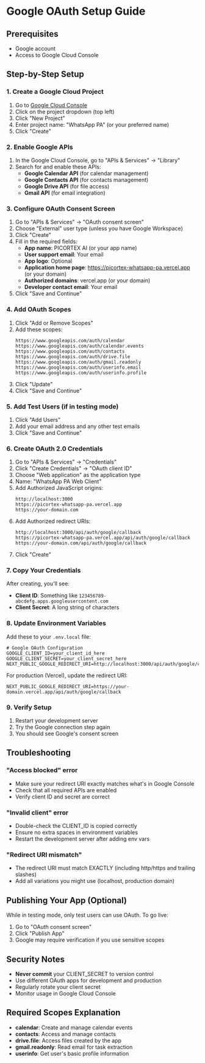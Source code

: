 # Google OAuth Setup Guide

## Prerequisites
- Google account
- Access to Google Cloud Console

## Step-by-Step Setup

### 1. Create a Google Cloud Project

1. Go to [Google Cloud Console](https://console.cloud.google.com/)
2. Click on the project dropdown (top left)
3. Click "New Project"
4. Enter project name: "WhatsApp PA" (or your preferred name)
5. Click "Create"

### 2. Enable Google APIs

1. In the Google Cloud Console, go to "APIs & Services" → "Library"
2. Search for and enable these APIs:
   - **Google Calendar API** (for calendar management)
   - **Google Contacts API** (for contacts management)
   - **Google Drive API** (for file access)
   - **Gmail API** (for email integration)

### 3. Configure OAuth Consent Screen

1. Go to "APIs & Services" → "OAuth consent screen"
2. Choose "External" user type (unless you have Google Workspace)
3. Click "Create"
4. Fill in the required fields:
   - **App name**: PICORTEX AI (or your app name)
   - **User support email**: Your email
   - **App logo**: Optional
   - **Application home page**: https://picortex-whatsapp-pa.vercel.app (or your domain)
   - **Authorized domains**: vercel.app (or your domain)
   - **Developer contact email**: Your email
5. Click "Save and Continue"

### 4. Add OAuth Scopes

1. Click "Add or Remove Scopes"
2. Add these scopes:
   ```
   https://www.googleapis.com/auth/calendar
   https://www.googleapis.com/auth/calendar.events
   https://www.googleapis.com/auth/contacts
   https://www.googleapis.com/auth/drive.file
   https://www.googleapis.com/auth/gmail.readonly
   https://www.googleapis.com/auth/userinfo.email
   https://www.googleapis.com/auth/userinfo.profile
   ```
3. Click "Update"
4. Click "Save and Continue"

### 5. Add Test Users (if in testing mode)

1. Click "Add Users"
2. Add your email address and any other test emails
3. Click "Save and Continue"

### 6. Create OAuth 2.0 Credentials

1. Go to "APIs & Services" → "Credentials"
2. Click "Create Credentials" → "OAuth client ID"
3. Choose "Web application" as the application type
4. Name: "WhatsApp PA Web Client"
5. Add Authorized JavaScript origins:
   ```
   http://localhost:3000
   https://picortex-whatsapp-pa.vercel.app
   https://your-domain.com
   ```
6. Add Authorized redirect URIs:
   ```
   http://localhost:3000/api/auth/google/callback
   https://picortex-whatsapp-pa.vercel.app/api/auth/google/callback
   https://your-domain.com/api/auth/google/callback
   ```
7. Click "Create"

### 7. Copy Your Credentials

After creating, you'll see:
- **Client ID**: Something like `123456789-abcdefg.apps.googleusercontent.com`
- **Client Secret**: A long string of characters

### 8. Update Environment Variables

Add these to your `.env.local` file:

```env
# Google OAuth Configuration
GOOGLE_CLIENT_ID=your_client_id_here
GOOGLE_CLIENT_SECRET=your_client_secret_here
NEXT_PUBLIC_GOOGLE_REDIRECT_URI=http://localhost:3000/api/auth/google/callback
```

For production (Vercel), update the redirect URI:
```env
NEXT_PUBLIC_GOOGLE_REDIRECT_URI=https://your-domain.vercel.app/api/auth/google/callback
```

### 9. Verify Setup

1. Restart your development server
2. Try the Google connection step again
3. You should see Google's consent screen

## Troubleshooting

### "Access blocked" error
- Make sure your redirect URI exactly matches what's in Google Console
- Check that all required APIs are enabled
- Verify client ID and secret are correct

### "Invalid client" error
- Double-check the CLIENT_ID is copied correctly
- Ensure no extra spaces in environment variables
- Restart the development server after adding env vars

### "Redirect URI mismatch"
- The redirect URI must match EXACTLY (including http/https and trailing slashes)
- Add all variations you might use (localhost, production domain)

## Publishing Your App (Optional)

While in testing mode, only test users can use OAuth. To go live:

1. Go to "OAuth consent screen"
2. Click "Publish App"
3. Google may require verification if you use sensitive scopes

## Security Notes

- **Never commit** your CLIENT_SECRET to version control
- Use different OAuth apps for development and production
- Regularly rotate your client secret
- Monitor usage in Google Cloud Console

## Required Scopes Explanation

- **calendar**: Create and manage calendar events
- **contacts**: Access and manage contacts
- **drive.file**: Access files created by the app
- **gmail.readonly**: Read email for task extraction
- **userinfo**: Get user's basic profile information